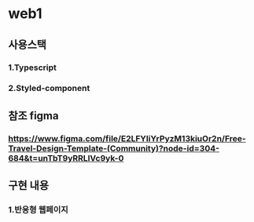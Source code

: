 # web1   
  
## 사용스택
### 1.Typescript
### 2.Styled-component  
  
## 참조 figma
### https://www.figma.com/file/E2LFYIiYrPyzM13kiuOr2n/Free-Travel-Design-Template-(Community)?node-id=304-684&t=unTbT9yRRLIVc9yk-0  
  
## 구현 내용
### 1.반응형 웹페이지
